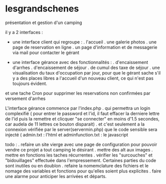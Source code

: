 # lesgrandschenes
présentation et gestion d'un camping 

il y a 2 interfaces : 

  - une interface client qui regroupe :
    . l'accueil 
    . une galerie photos
    . une page de reservation en ligne
    . un page d'information et de messagerie via mail pour contacter le gérant
    
  - une interface gérance avec des fonctionnalités :
    . d'encaissement d'arrhes
    . d'encaissement de séjour
    . de cumul des taxe de séjour
    . une visualisation du taux d'occupation par jour, pour que le gérant sache s'il y a des places libres a l'accueil d'un nouveau client, ce qui n'est pas toujours évident.

et une tache Cron pour supprimer les reservations non confirmées par versement d'arrhes
    
L'interface gérance commence par l'index.php
    . qui permettra un login complexifié ( pour entrer le password et l'id, il faut effacer la derniere lettre de l'id puis la remettre et clicquer "se connecter" en moins d'1.5 secondes, car audela de 11 lettres ce bouton disparait) 
    . et c'est seulement a la connexion vérifiée par le server(servermin.php) que le code sensible sera injecté ( admin.txt : l'html et adminfunction.txt : le javascript

todo : 
    . refaire un site vierge avec une page de configuration pour pouvoir vendre ce projet a tout camping le désirant
    . mettre des alt aux images
    . mettre en fonctions les taches récurrentes
    . vérifier les "surcouches" et "bidouillages" effectuée dans l'empressement. Certaines parties du code sont inutiles ou en doublon
    . refaire la nomemclature des fichiers et le nomage des variables et fonctions pour qu'elles soient plus explicites
    . faire une alarme pour anticiper les arrivées et départs.
    
